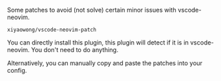 Some patches to avoid (not solve) certain minor issues with vscode-neovim.

`xiyaowong/vscode-neovim-patch`

You can directly install this plugin, this plugin will detect if it is in
vscode-neovim. You don't need to do anything.

Alternatively, you can manually copy and paste the
patches into your config.

